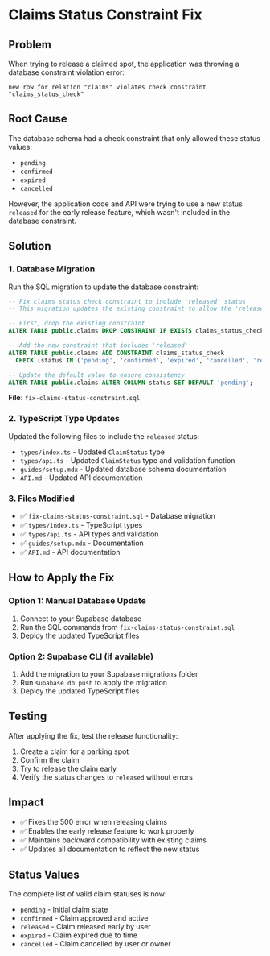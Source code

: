 # Claims Status Constraint Fix

## Problem
When trying to release a claimed spot, the application was throwing a database constraint violation error:

```
new row for relation "claims" violates check constraint "claims_status_check"
```

## Root Cause
The database schema had a check constraint that only allowed these status values:
- `pending`
- `confirmed` 
- `expired`
- `cancelled`

However, the application code and API were trying to use a new status `released` for the early release feature, which wasn't included in the database constraint.

## Solution

### 1. Database Migration
Run the SQL migration to update the database constraint:

```sql
-- Fix claims status check constraint to include 'released' status
-- This migration updates the existing constraint to allow the 'released' status

-- First, drop the existing constraint
ALTER TABLE public.claims DROP CONSTRAINT IF EXISTS claims_status_check;

-- Add the new constraint that includes 'released'
ALTER TABLE public.claims ADD CONSTRAINT claims_status_check 
  CHECK (status IN ('pending', 'confirmed', 'expired', 'cancelled', 'released'));

-- Update the default value to ensure consistency
ALTER TABLE public.claims ALTER COLUMN status SET DEFAULT 'pending';
```

**File:** `fix-claims-status-constraint.sql`

### 2. TypeScript Type Updates
Updated the following files to include the `released` status:

- `types/index.ts` - Updated `ClaimStatus` type
- `types/api.ts` - Updated `ClaimStatus` type and validation function
- `guides/setup.mdx` - Updated database schema documentation
- `API.md` - Updated API documentation

### 3. Files Modified
- ✅ `fix-claims-status-constraint.sql` - Database migration
- ✅ `types/index.ts` - TypeScript types
- ✅ `types/api.ts` - API types and validation
- ✅ `guides/setup.mdx` - Documentation
- ✅ `API.md` - API documentation

## How to Apply the Fix

### Option 1: Manual Database Update
1. Connect to your Supabase database
2. Run the SQL commands from `fix-claims-status-constraint.sql`
3. Deploy the updated TypeScript files

### Option 2: Supabase CLI (if available)
1. Add the migration to your Supabase migrations folder
2. Run `supabase db push` to apply the migration
3. Deploy the updated TypeScript files

## Testing
After applying the fix, test the release functionality:
1. Create a claim for a parking spot
2. Confirm the claim
3. Try to release the claim early
4. Verify the status changes to `released` without errors

## Impact
- ✅ Fixes the 500 error when releasing claims
- ✅ Enables the early release feature to work properly
- ✅ Maintains backward compatibility with existing claims
- ✅ Updates all documentation to reflect the new status

## Status Values
The complete list of valid claim statuses is now:
- `pending` - Initial claim state
- `confirmed` - Claim approved and active
- `released` - Claim released early by user
- `expired` - Claim expired due to time
- `cancelled` - Claim cancelled by user or owner
